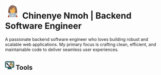 <h1><img src="image-1.png" alt="Image 1" height="50" width="50"> Chinenye Nmoh | Backend Software Engineer</h1>

A passionate backend software engineer who loves building robust and scalable web applications. My primary focus is crafting clean, efficient, and maintainable code to deliver seamless user experiences.

<h2><img src="image-2.png" alt="Image 2" height="30" width="30"> Tools</h2>
